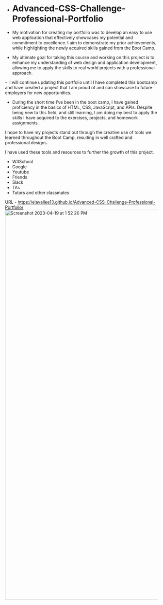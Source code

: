 - # Advanced-CSS-Challenge-Professional-Portfolio

 - My motivation for creating my portfolio was to develop an easy to use web application that effectively showcases my potential and commitment to excellence. I aim to demonstrate my prior achievements, while highlighting the newly acquired skills gained from the Boot Camp.

 - My ultimate goal for taking this course and working on this project is to enhance my understanding of web design and application development, allowing me to apply the skills to real world projects with a professional approach.

 -  I will continue updating this portfolio until I have completed this bootcamp and have created a project that I am proud of and can showcase to future employers for new opportunities. 

 - During the short time I’ve been in the boot camp, I have gained proficiency in the basics of HTML, CSS, JavaScript, and APIs. Despite being new to this field, and still learning, I am doing my best to apply the skills I have acquired to the exercises, projects, and homework assignments.

I hope to have my projects stand out through the creative use of tools we learned throughout the Boot Camp, resulting in well crafted and professional designs.

I have used these tools and resources to further the growth of this project.
 - W3School
 - Google
 - Youtube
 - Friends
 - Slack
 - TAs
 - Tutors and other classmates

URL - https://elavallee13.github.io/Advanced-CSS-Challenge-Professional-Portfolio/<img width="1280" alt="Screenshot 2023-04-19 at 1 52 20 PM" src="https://user-images.githubusercontent.com/126723001/233172341-33882e85-ac3d-4a5c-b822-f33f7257c338.png">
